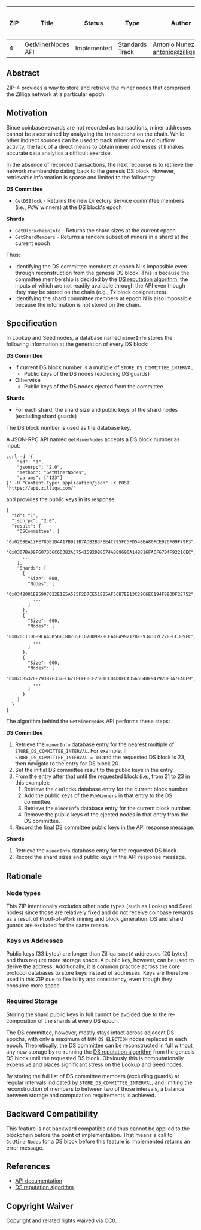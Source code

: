 | ZIP | Title                        | Status | Type  | Author                                                                                                                       | Created (yyyy-mm-dd) | Updated (yyyy-mm-dd) |
| --- | ---------------------------- | ------ | ----- | ---------------------------------------------------------------------------------------------------------------------------- | -------------------- | -------------------- |
| 4   | GetMinerNodes API | Implemented  | Standards Track | Antonio Nunez <antonio@zilliqa.com> | 2020-02-12           | 2020-06-08           |

## Abstract

ZIP-4 provides a way to store and retrieve the miner nodes that comprised the Zilliqa network at a particular epoch.

## Motivation

Since coinbase rewards are not recorded as transactions, miner addresses cannot be ascertained by analyzing the transactions on the chain. While other indirect sources can be used to track miner inflow and outflow activity, the lack of a direct means to obtain miner addresses still makes accurate data analytics a difficult exercise.

In the absence of recorded transactions, the next recourse is to retrieve the network membership dating back to the genesis DS block. However, retrievable information is sparse and limited to the following:

**DS Committee**
- `GetDSBlock` - Returns the new Directory Service committee members (i.e., PoW winners) at the DS block's epoch

**Shards**
- `GetBlockchainInfo` - Returns the shard sizes at the current epoch
- `GetShardMembers` - Returns a random subset of miners in a shard at the current epoch

Thus:

- Identifying the DS committee members at epoch N is impossible even through reconstruction from the genesis DS block. This is because the committee membership is decided by the [DS reputation algorithm](https://github.com/Zilliqa/Zilliqa/pull/1587), the inputs of which are not readily available through the API even though they may be stored on the chain (e.g., Tx block cosignatures).
- Identifying the shard committee members at epoch N is also impossible because the information is not stored on the chain.

## Specification

In Lookup and Seed nodes, a database named `minerInfo` stores the following information at the generation of every DS block:

**DS Committee**
- If current DS block number is a multiple of `STORE_DS_COMMITTEE_INTERVAL`
  - Public keys of the DS nodes (excluding DS guards)
- Otherwise
  - Public keys of the DS nodes ejected from the committee

**Shards**
- For each shard, the shard size and public keys of the shard nodes (excluding shard guards)

The DS block number is used as the database key.

A JSON-RPC API named `GetMinerNodes` accepts a DS block number as input:

```
curl -d '{
    "id": "1",
    "jsonrpc": "2.0",
    "method": "GetMinerNodes",
    "params": ["123"]
}' -H "Content-Type: application/json" -X POST "https://api.zilliqa.com/"
```

and provides the public keys in its response:

```
{
  "id": "1",
  "jsonrpc": "2.0",
  "result": {
    "DSCommittee": [
      "0x0208EA17FE78DE1D4A17B921B7ADB2B3FEE4C795FC5FD54BEA80FCE926F09F79F3",
      "0x0307BA09F607D36C6D3B2AC7541592DB8674A889690A14B816FACF67B4F9221CEC",
      ...
    ],
    "Shards": [
      {
        "Size": 600,
        "Nodes": [
          "0x0342081E95907022E1E5A525F2D7CE51EB5AF56B7EB13C29C6EC194FB93DF2E752",
          ...
        ]
      },
      {
        "Size": 600,
        "Nodes": [
          "0x020C11D6B9CA45B56EC80705F1070D9928CFA4BA99212BEF934307C228ECC309FC",
          ...
        ]
      },
      {
        "Size": 600,
        "Nodes": [
          "0x02CB5328E79387F337EC671ECFF0CF2501CCD4DDFCA3565640F94792DE0A7EA0F9",
          ...
        ]
      }
    ]
  }
}
```

The algorithm behind the `GetMinerNodes` API performs these steps:

**DS Committee**
1. Retrieve the `minerInfo` database entry for the nearest multiple of `STORE_DS_COMMITTEE_INTERVAL`. For example, if `STORE_DS_COMMITTEE_INTERVAL = 10` and the requested DS block is 23, then navigate to the entry for DS block 20.
2. Set the initial DS committee result to the public keys in the entry.
3. From the entry after that until the requested block (i.e., from 21 to 23 in this example):
   1. Retrieve the `dsBlocks` database entry for the current block number.
   2. Add the public keys of the `PoWWinners` in that entry to the DS committee.
   3. Retrieve the `minerInfo` database entry for the current block number.
   4. Remove the public keys of the ejected nodes in that entry from the DS committee.
4. Record the final DS committee public keys in the API response message.

**Shards**
1. Retrieve the `minerInfo` database entry for the requested DS block.
2. Record the shard sizes and public keys in the API response message.

## Rationale

### Node types

This ZIP intentionally excludes other node types (such as Lookup and Seed nodes) since those are relatively fixed and do not receive coinbase rewards as a result of Proof-of-Work mining and block generation. DS and shard guards are excluded for the same reason.

### Keys vs Addresses

Public keys (33 bytes) are longer than Zilliqa `base16` addresses (20 bytes) and thus require more storage space. A public key, however, can be used to derive the address. Additionally, it is common practice across the core protocol databases to store keys instead of addresses. Keys are therefore used in this ZIP due to flexibility and consistency, even though they consume more space.

### Required Storage

Storing the shard public keys in full cannot be avoided due to the re-composition of the shards at every DS epoch.

The DS committee, however, mostly stays intact across adjacent DS epochs, with only a maximum of `NUM_DS_ELECTION` nodes replaced in each epoch. Theoretically, the DS committee can be reconstructed in full without any new storage by re-running the [DS reputation algorithm](https://github.com/Zilliqa/Zilliqa/pull/1587) from the genesis DS block until the requested DS block. Obviously this is computationally expensive and places significant stress on the Lookup and Seed nodes.

By storing the full list of DS committee members (excluding guards) at regular intervals indicated by `STORE_DS_COMMITTEE_INTERVAL`, and limiting the reconstruction of members to between two of those intervals, a balance between storage and computation requirements is achieved.

## Backward Compatibility

This feature is not backward compatible and thus cannot be applied to the blockchain before the point of implementation. That means a call to `GetMinerNodes` for a DS block before this feature is implemented returns an error message.

## References

- [API documentation](https://apidocs.zilliqa.com/)
- [DS reputation algorithm](https://github.com/Zilliqa/Zilliqa/pull/1587)

## Copyright Waiver

Copyright and related rights waived via [CC0](https://creativecommons.org/publicdomain/zero/1.0/).
